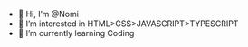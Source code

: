 - 👋 Hi, I’m @Nomi
- 👀 I’m interested in HTML>CSS>JAVASCRIPT>TYPESCRIPT
- 🌱 I’m currently learning Coding

<!---
Noman1989/Noman1989 is a ✨ special ✨ repository because its `README.md` (this file) appears on your GitHub profile.
You can click the Preview link to take a look at your changes.
--->
